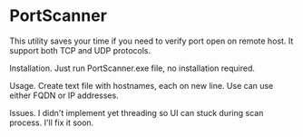 PortScanner
===========

This utility saves your time if you need to verify port open on remote host. It support both TCP and UDP protocols.

Installation.
Just run PortScanner.exe file, no installation required.

Usage.
Create text file with hostnames, each on new line. Use can use either FQDN or IP addresses.

Issues.
I didn't implement yet threading so UI can stuck during scan process. I'll fix it soon.
